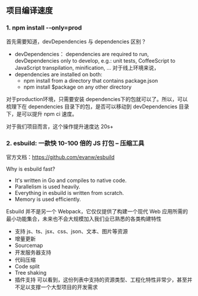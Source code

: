 ## 项目编译速度
### 1. npm install --only=prod
首先需要知道，devDependencies 与 dependencies 区别？
- devDependencies： dependencies are required to run, devDependencies only to develop, e.g.: unit tests, CoffeeScript to JavaScript transpilation, minification, ...
对于线上环境来说，
- dependencies are installed on both: 
  -  npm install from a directory that contains package.json
  - npm install $package on any other directory

对于production环境，只需要安装 dependencies下的包就可以了。所以，可以梳理下在 dependencies 目录下的包，是否可以移动到 devDependencies 目录下，是可以提升 npm ci 速度。

对于我们项目而言，这个操作提升速度达 20s+

### 2. esbuild: 一款快 10-100 倍的 JS 打包 – 压缩工具
官方文档：https://github.com/evanw/esbuild

Why is esbuild fast?
- It's written in Go and compiles to native code.
- Parallelism is used heavily.
- Everything in esbuild is written from scratch.
- Memory is used efficiently.

Esbuild 并不是另一个 Webpack，它仅仅提供了构建一个现代 Web 应用所需的最小功能集合，未来也不会大规模加入我们业已熟悉的各类构建特性
- 支持 js、ts、jsx、css、json、文本、图片等资源
- 增量更新
- Sourcemap
- 开发服务器支持
- 代码压缩
- Code split
- Tree shaking
- 插件支持
可以看到，这份列表中支持的资源类型、工程化特性非常少，甚至并不足以支撑一个大型项目的开发需求